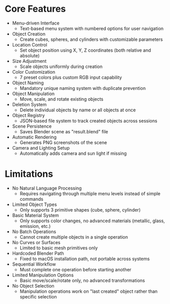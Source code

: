 # Core Features
- Menu-driven Interface
  - Text-based menu system with numbered options for user navigation
- Object Creation
  - Create cubes, spheres, and cylinders with customizable parameters
- Location Control
  - Set object position using X, Y, Z coordinates (both relative and absolute)
- Size Adjustment
  - Scale objects uniformly during creation
- Color Customization
  - 7 preset colors plus custom RGB input capability
- Object Naming
  - Mandatory unique naming system with duplicate prevention
- Object Manipulation
  - Move, scale, and rotate existing objects
- Deletion System
  - Delete individual objects by name or all objects at once
- Object Registry
  - JSON-based file system to track created objects across sessions
- Scene Persistence
  - Saves Blender scene as "result.blend" file
- Automatic Rendering
  - Generates PNG screenshots of the scene
- Camera and Lighting Setup
  - Automatically adds camera and sun light if missing

# Limitations
- No Natural Language Processing
  - Requires navigating through multiple menu levels instead of simple commands
- Limited Object Types
  - Only supports 3 primitive shapes (cube, sphere, cylinder)
- Basic Material System
  - Only supports color changes, no advanced materials (metallic, glass, emission, etc.)
- No Batch Operations
  - Cannot create multiple objects in a single operation
- No Curves or Surfaces
  - Limited to basic mesh primitives only
- Hardcoded Blender Path
  - Fixed to macOS installation path, not portable across systems
- Sequential Workflow
  - Must complete one operation before starting another
- Limited Manipulation Options
  - Basic move/scale/rotate only, no advanced transformations
- No Object Selection
  - Manipulation operations work on "last created" object rather than specific selection